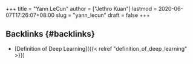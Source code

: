+++
title = "Yann LeCun"
author = ["Jethro Kuan"]
lastmod = 2020-06-07T17:26:07+08:00
slug = "yann_lecun"
draft = false
+++

## Backlinks {#backlinks}

- [Definition of Deep Learning]({{< relref "definition_of_deep_learning" >}})
